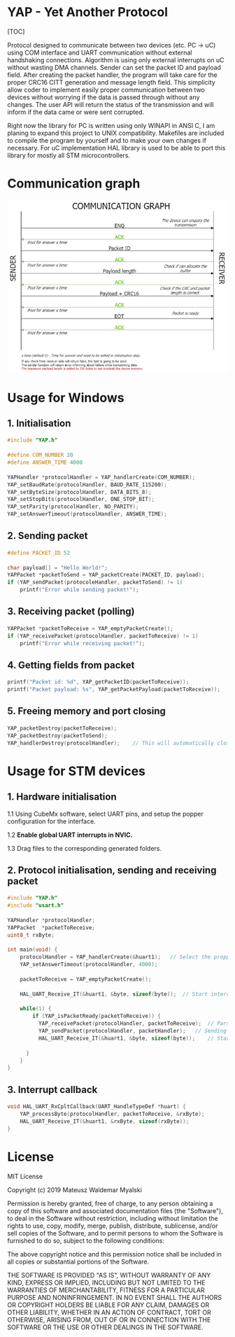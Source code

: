 # YAP - Yet Another Protocol

[TOC]

Protocol designed to communicate between two devices (etc. PC -> uC) using COM interface and UART communication without external handshaking connections. Algorithm is using only external interrupts on uC without wasting DMA channels. Sender can set the packet ID and payload field. After creating the packet handler, the program will take care for the proper CRC16 CITT generation and message length field. This simplicity allow coder to implement easily proper communication between two devices without worrying if the data is passed through without any changes. The user API will return the status of the transmission and will inform if the data came or were sent corrupted. 

Right now the library for PC is written using only WINAPI in ANSI C, I am planing to expand this project to UNIX compatibility. Makefiles are included to compile the program by yourself and to make your own changes if necessary.
For uC implementation HAL library is used to be able to port this library for mostly all STM microcontrollers. 


# Communication graph

![Comminication_diagram](assets/Comminication_diagram.jpg)

# Usage for Windows

## 1. Initialisation

```C
#include "YAP.h"

#define COM_NUMBER 20
#define ANSWER_TIME 4000

YAPHandler *protocolHandler = YAP_handlerCreate(COM_NUMBER);
YAP_setBaudRate(protocolHandler, BAUD_RATE_115200);
YAP_setByteSize(protocolHandler, DATA_BITS_8);
YAP_setStopBits(protocolHandler, ONE_STOP_BIT);
YAP_setParity(protocolHandler, NO_PARITY);
YAP_setAnswerTimeout(protocolHandler, ANSWER_TIME);
```

## 2. Sending packet

```C
#define PACKET_ID 52

char payload[] = "Hello World!";
YAPPacket *packetToSend = YAP_packetCreate(PACKET_ID, payload);
if (YAP_sendPacket(protocoleHandler, packetToSend) != 1)
    printf("Error while sending packet!");
```

## 3. Receiving packet (polling)

```C
YAPPacket *packetToReceive = YAP_emptyPacketCreate();
if (YAP_receivePacket(protocolHandler, packetToReceive) != 1)
    printf("Error while receiving packet!");
```

## 4. Getting fields from packet

```C
printf("Packet id: %d", YAP_getPacketID(packetToReceive));
printf("Packet payload: %s", YAP_getPacketPayload(packetToReceive));
```

## 5. Freeing memory and port closing

```C
YAP_packetDestroy(packetToReceive);
YAP_packetDestroy(packetToSend);
YAP_handlerDestroy(protocolHandler);	// This will automatically close the COM port
```

# Usage for STM devices

## 1. Hardware initialisation

1.1 Using CubeMx software, select UART pins, and setup the popper configuration for the interface. 

1.2 __Enable global UART interrupts in NVIC.__

1.3 Drag files to the corresponding generated folders.

## 2. Protocol initialisation, sending and receiving packet

```C
#include "YAP.h"
#include "usart.h"

YAPHandler *protocolHandler;
YAPPacket  *packetToReceive;
uint8_t rxByte;

int main(void) {
    protocolHandler = YAP_handlerCreate(&huart1);	// Select the propper huart typedef
    YAP_setAnswerTimeout(protocolHandler, 4000);
    
    packetToReceive = YAP_emptyPacketCreate();
    
    HAL_UART_Receive_IT(&huart1, &byte, sizeof(byte));	// Start interrupt for incoming packet
    
    while(1) {
        if (YAP_isPacketReady(packetToReceive)) {
		  YAP_receivePacket(protocolHandler, packetToReceive);	// Parsing received packet
		  YAP_sendPacket(protocolHandler, packetHandler);	// Sending received packet back to the sender
		  HAL_UART_Receive_IT(&huart1, &byte, sizeof(byte));	// Start interrupt for next incoming packet

	  }
    }
}
```

## 3. Interrupt callback

```C
void HAL_UART_RxCpltCallback(UART_HandleTypeDef *huart) {
	YAP_processByte(protocolHandler, packetToReceive, &rxByte);
	HAL_UART_Receive_IT(&huart1, &rxByte, sizeof(rxByte));
}
```

 

# License

MIT License

Copyright (c) 2019 Mateusz Waldemar Myalski

Permission is hereby granted, free of charge, to any person obtaining a copy
of this software and associated documentation files (the "Software"), to deal 
in the Software without restriction, including without limitation the rights
to use, copy, modify, merge, publish, distribute, sublicense, and/or sell
copies of the Software, and to permit persons to whom the Software is
furnished to do so, subject to the following conditions:

The above copyright notice and this permission notice shall be included in all
copies or substantial portions of the Software.

THE SOFTWARE IS PROVIDED "AS IS", WITHOUT WARRANTY OF ANY KIND, EXPRESS OR 
IMPLIED, INCLUDING BUT NOT LIMITED TO THE WARRANTIES OF MERCHANTABILITY, 
FITNESS FOR A PARTICULAR PURPOSE AND NONINFRINGEMENT. IN NO EVENT SHALL THE AUTHORS OR COPYRIGHT HOLDERS BE LIABLE FOR ANY CLAIM, DAMAGES OR OTHER LIABILITY, WHETHER IN AN ACTION OF CONTRACT, TORT OR OTHERWISE, ARISING FROM, OUT OF OR IN CONNECTION WITH THE SOFTWARE OR THE USE OR OTHER DEALINGS IN THE SOFTWARE.